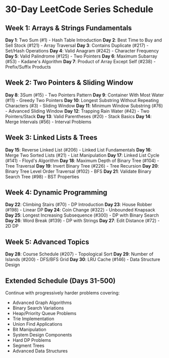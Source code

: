 # 30-Day LeetCode Series Schedule

## Week 1: Arrays & Strings Fundamentals
**Day 1**: Two Sum (#1) - Hash Table Introduction
**Day 2**: Best Time to Buy and Sell Stock (#121) - Array Traversal
**Day 3**: Contains Duplicate (#217) - Set/Hash Operations
**Day 4**: Valid Anagram (#242) - Character Frequency
**Day 5**: Valid Palindrome (#125) - Two Pointers
**Day 6**: Maximum Subarray (#53) - Kadane's Algorithm
**Day 7**: Product of Array Except Self (#238) - Prefix/Suffix Products

## Week 2: Two Pointers & Sliding Window
**Day 8**: 3Sum (#15) - Two Pointers Pattern
**Day 9**: Container With Most Water (#11) - Greedy Two Pointers
**Day 10**: Longest Substring Without Repeating Characters (#3) - Sliding Window
**Day 11**: Minimum Window Substring (#76) - Advanced Sliding Window
**Day 12**: Trapping Rain Water (#42) - Two Pointers/Stack
**Day 13**: Valid Parentheses (#20) - Stack Basics
**Day 14**: Merge Intervals (#56) - Interval Problems

## Week 3: Linked Lists & Trees
**Day 15**: Reverse Linked List (#206) - Linked List Fundamentals
**Day 16**: Merge Two Sorted Lists (#21) - List Manipulation
**Day 17**: Linked List Cycle (#141) - Floyd's Algorithm
**Day 18**: Maximum Depth of Binary Tree (#104) - Tree Traversal
**Day 19**: Invert Binary Tree (#226) - Tree Recursion
**Day 20**: Binary Tree Level Order Traversal (#102) - BFS
**Day 21**: Validate Binary Search Tree (#98) - BST Properties

## Week 4: Dynamic Programming
**Day 22**: Climbing Stairs (#70) - DP Introduction
**Day 23**: House Robber (#198) - Linear DP
**Day 24**: Coin Change (#322) - Unbounded Knapsack
**Day 25**: Longest Increasing Subsequence (#300) - DP with Binary Search
**Day 26**: Word Break (#139) - DP with Strings
**Day 27**: Edit Distance (#72) - 2D DP

## Week 5: Advanced Topics
**Day 28**: Course Schedule (#207) - Topological Sort
**Day 29**: Number of Islands (#200) - DFS/BFS Grid
**Day 30**: LRU Cache (#146) - Data Structure Design

## Extended Schedule (Days 31-500)
Continue with progressively harder problems covering:
- Advanced Graph Algorithms
- Binary Search Variations
- Heap/Priority Queue Problems
- Trie Implementation
- Union Find Applications
- Bit Manipulation
- System Design Components
- Hard DP Problems
- Segment Trees
- Advanced Data Structures